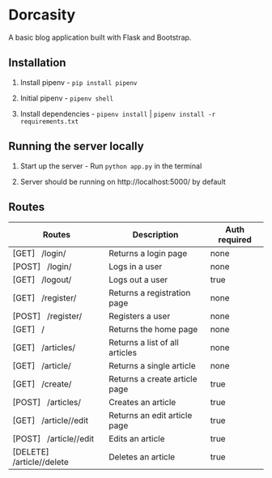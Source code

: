 # Dorcasity

A basic blog application built with Flask and Bootstrap.

## Installation

1. Install pipenv - `pip install pipenv`

2. Initial pipenv - `pipenv shell`

3. Install dependencies - `pipenv install` | `pipenv install -r requirements.txt`

## Running the server locally

1. Start up the server - Run `python app.py` in the terminal

2. Server should be running on http://localhost:5000/ by default

## Routes

| Routes                               | Description                    | Auth required |
| ------------------------------------ | ------------------------------ | ------------- |
| [GET] &nbsp; /login/                 | Returns a login page           | none          |
| [POST] &nbsp; /login/                | Logs in a user                 | none          |
| [GET] &nbsp; /logout/                | Logs out a user                | true          |
| [GET] &nbsp; /register/              | Returns a registration page    | none          |
| [POST] &nbsp; /register/             | Registers a user               | none          |
| [GET] &nbsp; /                       | Returns the home page          | none          |
| [GET] &nbsp; /articles/              | Returns a list of all articles | none          |
| [GET] &nbsp; /article/<id>           | Returns a single article       | none          |
| [GET] &nbsp; /create/                | Returns a create article page  | true          |
| [POST] &nbsp; /articles/             | Creates an article             | true          |
| [GET] &nbsp; /article/<id>/edit      | Returns an edit article page   | true          |
| [POST] &nbsp; /article/<id>/edit     | Edits an article               | true          |
| [DELETE] &nbsp; /article/<id>/delete | Deletes an article             | true          |
